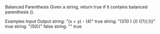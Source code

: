 Balanced Parenthesis
Given a string, return true if it contains balanced parenthesis ().

Examples
Input	Output
string:
"(x + y) - (4)"	true
string:
"(((10 ) ()) ((?)(:)))"	true
string:
"(50)("	false
string:
""	true
